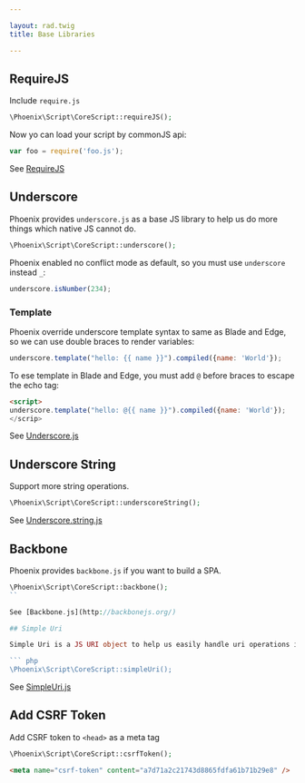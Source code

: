 ```yaml
---

layout: rad.twig
title: Base Libraries

---
```


## RequireJS

Include `require.js`

``` php
\Phoenix\Script\CoreScript::requireJS();
```

Now yo can load your script by commonJS api:

``` js
var foo = require('foo.js');
```

See [RequireJS](http://requirejs.org/)

## Underscore

Phoenix provides `underscore.js` as a base JS library to help us do more things which native JS cannot do.

``` php
\Phoenix\Script\CoreScript::underscore();
```

Phoenix enabled no conflict mode as default, so you must use `underscore` instead `_`:

``` js
underscore.isNumber(234);
```

### Template

Phoenix override underscore template syntax to same as Blade and Edge, so we can use double braces to render variables:

``` js
underscore.template("hello: {{ name }}").compiled({name: 'World'});
```

To ese template in Blade and Edge, you must add `@` before braces to escape the echo tag:

``` html
<script>
underscore.template("hello: @{{ name }}").compiled({name: 'World'});
</scrip>
```

See [Underscore.js](http://underscorejs.org/)

## Underscore String

Support more string operations.

``` php
\Phoenix\Script\CoreScript::underscoreString();
```

See [Underscore.string.js](http://gabceb.github.io/underscore.string.site/)

## Backbone

Phoenix provides `backbone.js` if you want to build a SPA.

``` php
\Phoenix\Script\CoreScript::backbone();
``

See [Backbone.js](http://backbonejs.org/)

## Simple Uri

Simple Uri is a JS URI object to help us easily handle uri operations in browser environment:

``` php
\Phoenix\Script\CoreScript::simpleUri();
```

See [SimpleUri.js](http://about.asika.tw/simple-uri.js/)

## Add CSRF Token

Add CSRF token to `<head>` as a meta tag

``` php
\Phoenix\Script\CoreScript::csrfToken();
```

``` html
<meta name="csrf-token" content="a7d71a2c21743d8865fdfa61b71b29e8" />
```
